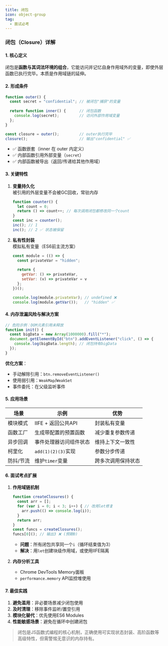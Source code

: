 ```yaml
---
title: 闭包
icon: object-group
tag:
  - 面试必考
---
```


### 闭包（Closure）详解

#### 1. **核心定义**  
闭包是**函数与其词法环境的组合**，它能访问并记忆自身作用域外的变量，即使外层函数已执行完毕。本质是作用域链的延伸。

#### 2. **形成条件**  
```javascript
function outer() {
  const secret = "confidential"; // 被闭包"捕获"的变量
  
  return function inner() {      // 闭包函数
    console.log(secret);         // 访问外部作用域变量
  };
}

const closure = outer();         // outer执行完毕
closure();                       // 输出"confidential" ✅
```
- ✅ 函数嵌套（inner 在 outer 内定义）  
- ✅ 内部函数引用外部变量（`secret`）  
- ✅ 内部函数被导出（返回/传递给其他作用域）

#### 3. **关键特性**
1. **变量持久化**  
   被引用的外层变量不会被GC回收，常驻内存
   ```javascript
   function counter() {
     let count = 0;
     return () => count++; // 每次调用闭包都修改同一个count
   }
   const inc = counter();
   inc(); // 1
   inc(); // 2 ✅ 状态被保留
   ```

2. **私有性封装**  
   模拟私有变量（ES6前主流方案）
   ```javascript
   const module = (() => {
     const privateVar = "hidden";
     
     return {
       getVar: () => privateVar,
       setVar: (v) => privateVar = v
     };
   })();

   console.log(module.privateVar); // undefined ❌
   console.log(module.getVar());   // "hidden" ✅
   ```

#### 4. **内存泄漏风险与解决方案**  
```javascript
// 危险示例：DOM元素引用未释放
function init() {
  const bigData = new Array(1000000).fill("*");
  document.getElementById("btn").addEventListener("click", () => {
    console.log(bigData.length); // 闭包持有bigData
  });
}
```
**优化方案**：  
- 手动解除引用：`btn.removeEventListener()`  
- 使用弱引用：`WeakMap`/`WeakSet`  
- 事件委托：在父级监听事件  

#### 5. **应用场景**  
| 场景                | 示例                          | 优势                     |
|---------------------|-------------------------------|--------------------------|
| 模块模式            | IIFE + 返回公共API            | 封装私有变量             |
| 函数工厂            | 生成带配置的预置函数          | 减少重复参数传递         |
| 异步回调            | 事件处理器访问组件状态        | 维持上下文一致性         |
| 柯里化              | `add(1)(2)(3)`实现            | 参数分步传递             |
| 防抖/节流           | 维护`timer`变量               | 跨多次调用保持状态       |

#### 6. **面试考点扩展**
1. **作用域链机制**  
   ```javascript
   function createClosures() {
     const arr = [];
     for (var i = 0; i < 3; i++) { // 改用let修复
       arr.push(() => console.log(i));
     }
     return arr;
   }
   const funcs = createClosures();
   funcs[0](); // 输出3 ❌ (预期0)
   ```
   - **问题**：所有闭包共享同一个`i`（循环结束值为3）  
   - **解决**：用`let`创建块级作用域，或使用IIFE隔离

2. **内存分析工具**  
   - Chrome DevTools Memory面板  
   - `performance.memory` API监控堆使用

#### 7. **最佳实践**
1. **避免滥用**：非必要场景减少闭包使用  
2. **及时清理**：移除事件监听/置空引用  
3. **模块化替代**：优先使用ES6 Modules  
4. **性能敏感场景**：避免在循环中创建闭包  

> 闭包是JS函数式编程的核心机制，正确使用可实现状态封装、高阶函数等高级特性，但需警惕无意识的内存持有。